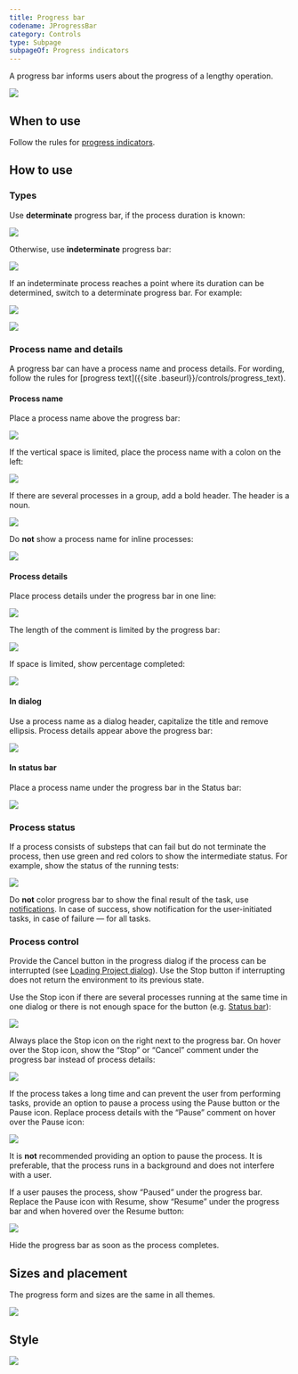 ```yaml
---
title: Progress bar
codename: JProgressBar
category: Controls
type: Subpage
subpageOf: Progress indicators
---
```


A progress bar informs users about the progress of a lengthy operation. 

![]({{site.baseurl}}/images/progress_bar/determinate_example.png)

## When to use

Follow the rules for [progress indicators]({{site.baseurl}}/controls/progress_indicators).


## How to use

### Types

Use **determinate** progress bar, if the process duration is known:

![]({{site.baseurl}}/images/progress_bar/determinate_example.png)

Otherwise, use **indeterminate** progress bar:

![]({{site.baseurl}}/images/progress_bar/indeterminate_example.png)

If an indeterminate process reaches a point where its duration can be determined, switch to a determinate progress bar. For example:

![]({{site.baseurl}}/images/progress_bar/progress_bar_indeterminate.png)

![]({{site.baseurl}}/images/progress_bar/progress_bar_determinate.png)


### Process name and details

A progress bar can have a process name and process details. For wording, follow the rules for [progress text]({{site
.baseurl}}/controls/progress_text).

#### Process name

Place a process name above the progress bar:

![]({{site.baseurl}}/images/progress_bar/label_above.png)

If the vertical space is limited, place the process name with a colon on the left:

![]({{site.baseurl}}/images/progress_bar/label_left.png)

If there are several processes in a group, add a bold header. The header is a noun.

![]({{site.baseurl}}/images/progress_bar/several_progresses.png)

Do **not** show a process name for inline processes:

![]({{site.baseurl}}/images/progress_bar/tool_window.png)


#### Process details

Place process details under the progress bar in one line:

![]({{site.baseurl}}/images/progress_bar/comment.png)

The length of the comment is limited by the progress bar:

![]({{site.baseurl}}/images/progress_bar/comment_long.png)

If space is limited,  show percentage completed:

![]({{site.baseurl}}/images/progress_bar/horizontaly.png)


#### In dialog

Use a process name as a dialog header, capitalize the title and remove ellipsis. Process details appear above the progress bar:

![]({{site.baseurl}}/images/progress_bar/dialog.png)

#### In status bar

Place a process name under the progress bar in the Status bar:

![]({{site.baseurl}}/images/progress_bar/status_bar.png)




### Process status

If a process consists of substeps that can fail but do not terminate the process, then use green and red colors to show the intermediate status. For example, show the status of the running tests:

![]({{site.baseurl}}/images/progress_bar/progress_color.png)

Do **not** color progress bar to show the final result of the task, use [notifications]({{site.baseurl}}/principles/notifications/). In case of success, show notification for the user-initiated tasks, in case of failure — for all tasks.


### Process control

Provide the Cancel button in the progress dialog if the process can be interrupted (see [Loading Project dialog]({{site.baseurl}}/controls/progress_bar/#in-dialog)). Use the Stop button if interrupting does not return the environment to its previous state.

Use the Stop icon if there are several processes running at the same time in one dialog or there is not enough space for the button (e.g. [Status bar]({{site.baseurl}}/controls/progress_bar/#in-status-bar)):

![]({{site.baseurl}}/images/progress_bar/tasks_dialog.png)

Always place the Stop icon on the right next to the progress bar. On hover over the Stop icon, show the “Stop” or “Cancel” comment under the progress bar instead of process details:

![]({{site.baseurl}}/images/progress_bar/hover_stop_icon.png)

If the process takes a long time and can prevent the user from performing tasks, provide an option to pause a process using the Pause button or the Pause icon. Replace process details with the “Pause” comment on hover over the Pause icon:

![]({{site.baseurl}}/images/progress_bar/pause.png)

It is **not** recommended providing an option to pause the process. It is preferable, that the process runs in a background and does not interfere with a user. 

If a user pauses the process, show “Paused” under the progress bar. Replace the Pause icon with Resume, show “Resume” under the progress bar and when hovered over the Resume button: 

![]({{site.baseurl}}/images/progress_bar/resume.png)

Hide the progress bar as soon as the process completes. 


## Sizes and placement

The progress form and sizes are the same in all themes.

![]({{site.baseurl}}/images/progress_bar/sizes.png)


## Style

<!--The process name font size is default, the progress details font size is 2 pt smaller for Mac OS themes and default for Windows and Linux themes. The process name color is default, details color — <span style="color:#787878">#787878</span>.-->

![]({{site.baseurl}}/images/progress_bar/colors.png)




